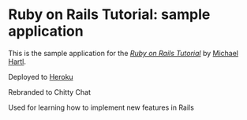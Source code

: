# Ruby on Rails Tutorial: sample application

This is the sample application for
the [*Ruby on Rails Tutorial*](http://railstutorial.org/)
by [Michael Hartl](http://michaelhartl.com/).

 
Deployed to [Heroku](http://serene-plains-1464.herokuapp.com/)

Rebranded to Chitty Chat

Used for learning how to implement new features in Rails
